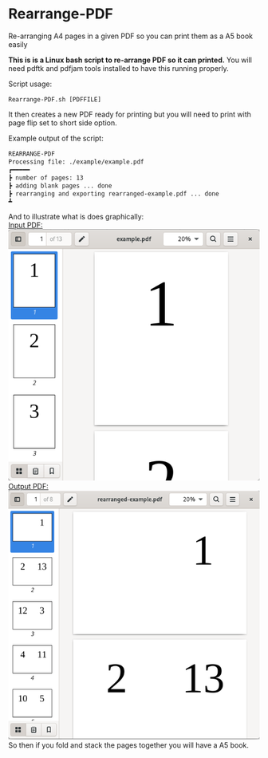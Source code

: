 # Rearrange-PDF
Re-arranging A4 pages in a given PDF so you can print them as a A5 book easily

<b>This is is a Linux bash script to re-arrange PDF so it can printed.</b> You will need pdftk and pdfjam tools installed to have this running properly.

Script usage:
```console
Rearrange-PDF.sh [PDFFILE]
```

It then creates a new PDF ready for printing but you will need to print with page flip set to short side option.

Example output of the script:
```console
REARRANGE-PDF
Processing file: ./example/example.pdf
┏━━━━━
┣ number of pages: 13
┣ adding blank pages ... done
┣ rearranging and exporting rearranged-example.pdf ... done
┻
```
And to illustrate what is does graphically:<br>
<u>Input PDF:</u>
![Example Input](example/Example-Screenshot-Input.png "Example Input")
<br>
<u>Output PDF:</u>
![Example Output](example/Example-Screenshot-Output.png "Example Output")
<br>
So then if you fold and stack the pages together you will have a A5 book.